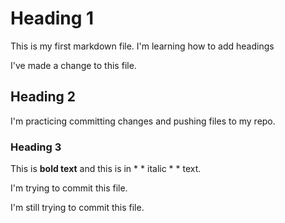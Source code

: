 # Heading 1

This is my first markdown file. I'm learning how to add headings

I've made a change to this file.

## Heading 2

I'm practicing committing changes and pushing files to my repo.

### Heading 3

This is **bold text** and this is in * * italic * * text.

I'm trying to commit this file.

I'm still trying to commit this file. 
